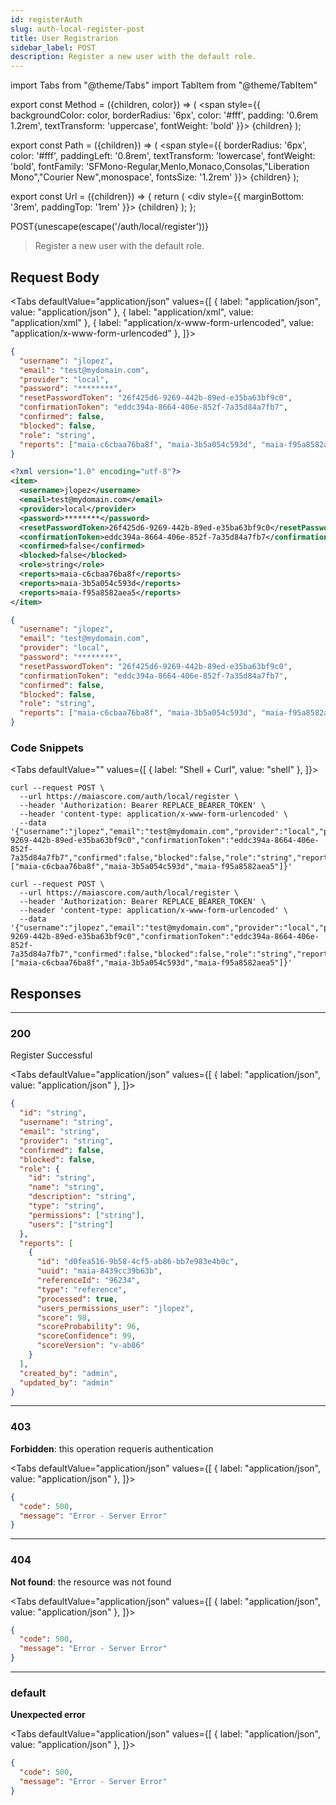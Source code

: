 ```yaml
---
id: registerAuth
slug: auth-local-register-post
title: User Registrarion
sidebar_label: POST
description: Register a new user with the default role.
---
```


<!-- prettier-ignore-start -->
import Tabs from "@theme/Tabs"
import TabItem from "@theme/TabItem"


export const Method = ({children, color}) => (
  <span
    style={{
      backgroundColor: color,
      borderRadius: '6px',
      color: '#fff',
      padding: '0.6rem 1.2rem',
      textTransform: 'uppercase',
      fontWeight: 'bold'
    }}>
    {children}
  </span>
);

export const Path = ({children}) => (
  <span
    style={{
      borderRadius: '6px',
      color: '#fff',
      paddingLeft: '0.8rem',
      textTransform: 'lowercase',
      fontWeight: 'bold',
      fontFamily: 'SFMono-Regular,Menlo,Monaco,Consolas,"Liberation Mono","Courier New",monospace',
      fontsSize: '1.2rem'
    }}>
    {children}
  </span>
);

export const Url = ({children}) => {
  return (
    <div
      style={{
        marginBottom: '3rem',
        paddingTop: '1rem'
      }}>
      {children}
    </div>
  );
};

<!-- prettier-ignore-end -->

<Url>
  <Method color="#6b55b2">POST</Method><Path>{unescape(escape('/auth/local/register'))}</Path>
</Url>

> Register a new user with the default role.

## Request Body

<!-- prettier-ignore-start -->

<Tabs defaultValue="application/json" values={[
  { label: "application/json", value: "application/json" },
  { label: "application/xml", value: "application/xml" },
  { label: "application/x-www-form-urlencoded", value: "application/x-www-form-urlencoded" },
]}>

<!-- prettier-ignore-end -->

<TabItem value="application/json">

```json
{
  "username": "jlopez",
  "email": "test@mydomain.com",
  "provider": "local",
  "password": "********",
  "resetPasswordToken": "26f425d6-9269-442b-89ed-e35ba63bf9c0",
  "confirmationToken": "eddc394a-8664-406e-852f-7a35d84a7fb7",
  "confirmed": false,
  "blocked": false,
  "role": "string",
  "reports": ["maia-c6cbaa76ba8f", "maia-3b5a054c593d", "maia-f95a8582aea5"]
}
```

</TabItem>

<TabItem value="application/xml">

```xml
<?xml version="1.0" encoding="utf-8"?>
<item>
  <username>jlopez</username>
  <email>test@mydomain.com</email>
  <provider>local</provider>
  <password>********</password>
  <resetPasswordToken>26f425d6-9269-442b-89ed-e35ba63bf9c0</resetPasswordToken>
  <confirmationToken>eddc394a-8664-406e-852f-7a35d84a7fb7</confirmationToken>
  <confirmed>false</confirmed>
  <blocked>false</blocked>
  <role>string</role>
  <reports>maia-c6cbaa76ba8f</reports>
  <reports>maia-3b5a054c593d</reports>
  <reports>maia-f95a8582aea5</reports>
</item>
```

</TabItem>

<TabItem value="application/x-www-form-urlencoded">

```json
{
  "username": "jlopez",
  "email": "test@mydomain.com",
  "provider": "local",
  "password": "********",
  "resetPasswordToken": "26f425d6-9269-442b-89ed-e35ba63bf9c0",
  "confirmationToken": "eddc394a-8664-406e-852f-7a35d84a7fb7",
  "confirmed": false,
  "blocked": false,
  "role": "string",
  "reports": ["maia-c6cbaa76ba8f", "maia-3b5a054c593d", "maia-f95a8582aea5"]
}
```

</TabItem>

</Tabs>

### Code Snippets

<!-- prettier-ignore-start -->

<Tabs defaultValue="" values={[
  { label: "Shell + Curl", value: "shell" },
]}>

<!-- prettier-ignore-end -->

<TabItem value="shell">

```shell
curl --request POST \
  --url https://maiascore.com/auth/local/register \
  --header 'Authorization: Bearer REPLACE_BEARER_TOKEN' \
  --header 'content-type: application/x-www-form-urlencoded' \
  --data '{"username":"jlopez","email":"test@mydomain.com","provider":"local","password":"********","resetPasswordToken":"26f425d6-9269-442b-89ed-e35ba63bf9c0","confirmationToken":"eddc394a-8664-406e-852f-7a35d84a7fb7","confirmed":false,"blocked":false,"role":"string","reports":["maia-c6cbaa76ba8f","maia-3b5a054c593d","maia-f95a8582aea5"]}'
```

</TabItem>

```shell title="Shell + Curl"
curl --request POST \
  --url https://maiascore.com/auth/local/register \
  --header 'Authorization: Bearer REPLACE_BEARER_TOKEN' \
  --header 'content-type: application/x-www-form-urlencoded' \
  --data '{"username":"jlopez","email":"test@mydomain.com","provider":"local","password":"********","resetPasswordToken":"26f425d6-9269-442b-89ed-e35ba63bf9c0","confirmationToken":"eddc394a-8664-406e-852f-7a35d84a7fb7","confirmed":false,"blocked":false,"role":"string","reports":["maia-c6cbaa76ba8f","maia-3b5a054c593d","maia-f95a8582aea5"]}'
```

</Tabs>

## Responses

---

### 200

Register Successful

<!-- prettier-ignore-start -->

<Tabs defaultValue="application/json" values={[
  { label: "application/json", value: "application/json" },
]}>

<!-- prettier-ignore-end -->

<TabItem value="application/json">

```json title="Example response"
{
  "id": "string",
  "username": "string",
  "email": "string",
  "provider": "string",
  "confirmed": false,
  "blocked": false,
  "role": {
    "id": "string",
    "name": "string",
    "description": "string",
    "type": "string",
    "permissions": ["string"],
    "users": ["string"]
  },
  "reports": [
    {
      "id": "d0fea516-9b58-4cf5-ab86-bb7e983e4b0c",
      "uuid": "maia-8439cc39b63b",
      "referenceId": "96234",
      "type": "reference",
      "processed": true,
      "users_permissions_user": "jlopez",
      "score": 98,
      "scoreProbability": 96,
      "scoreConfidence": 99,
      "scoreVersion": "v-ab86"
    }
  ],
  "created_by": "admin",
  "updated_by": "admin"
}
```

</TabItem>

</Tabs>

---

### 403

**Forbidden**: this operation requeris authentication

<!-- prettier-ignore-start -->

<Tabs defaultValue="application/json" values={[
  { label: "application/json", value: "application/json" },
]}>

<!-- prettier-ignore-end -->

<TabItem value="application/json">

```json title="Example response"
{
  "code": 500,
  "message": "Error - Server Error"
}
```

</TabItem>

</Tabs>

---

### 404

**Not found**: the resource was not found

<!-- prettier-ignore-start -->

<Tabs defaultValue="application/json" values={[
  { label: "application/json", value: "application/json" },
]}>

<!-- prettier-ignore-end -->

<TabItem value="application/json">

```json title="Example response"
{
  "code": 500,
  "message": "Error - Server Error"
}
```

</TabItem>

</Tabs>

---

### default

**Unexpected error**

<!-- prettier-ignore-start -->

<Tabs defaultValue="application/json" values={[
  { label: "application/json", value: "application/json" },
]}>

<!-- prettier-ignore-end -->

<TabItem value="application/json">

```json title="Example response"
{
  "code": 500,
  "message": "Error - Server Error"
}
```

</TabItem>

</Tabs>
